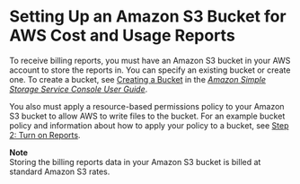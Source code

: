 # Setting Up an Amazon S3 Bucket for AWS Cost and Usage Reports<a name="billing-reports-gettingstarted-s3"></a>

To receive billing reports, you must have an Amazon S3 bucket in your AWS account to store the reports in\. You can specify an existing bucket or create one\. To create a bucket, see [Creating a Bucket](http://docs.aws.amazon.com/AmazonS3/latest/user-guide/CreatingaBucket.html) in the *[Amazon Simple Storage Service Console User Guide](http://docs.aws.amazon.com/AmazonS3/latest/user-guide/)*\.

You also must apply a resource\-based permissions policy to your Amazon S3 bucket to allow AWS to write files to the bucket\. For an example bucket policy and information about how to apply your policy to a bucket, see [Step 2: Turn on Reports](billing-getting-started.md#step-2)\.

**Note**  
Storing the billing reports data in your Amazon S3 bucket is billed at standard Amazon S3 rates\.